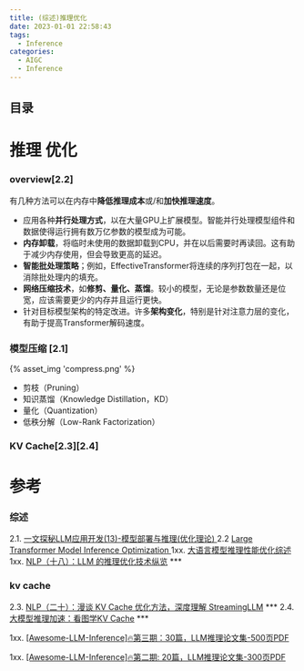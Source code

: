 ```yaml
---
title: (综述)推理优化
date: 2023-01-01 22:58:43
tags:
  - Inference
categories: 
  - AIGC
  - Inference 
---
```


<p></p>
<!-- more -->

## 目录
<!-- toc -->

# 推理 优化
### overview[2.2]
有几种方法可以在内存中**降低推理成本**或/和**加快推理速度**。
- 应用各种**并行处理方式**，以在大量GPU上扩展模型。智能并行处理模型组件和数据使得运行拥有数万亿参数的模型成为可能。
- **内存卸载**，将临时未使用的数据卸载到CPU，并在以后需要时再读回。这有助于减少内存使用，但会导致更高的延迟。
- **智能批处理策略**；例如，EffectiveTransformer将连续的序列打包在一起，以消除批处理内的填充。
- **网络压缩技术**，如**修剪、量化、蒸馏**。较小的模型，无论是参数数量还是位宽，应该需要更少的内存并且运行更快。
- 针对目标模型架构的特定改进。许多**架构变化**，特别是针对注意力层的变化，有助于提高Transformer解码速度。

### 模型压缩 [2.1]

{% asset_img 'compress.png' %}

+ 剪枝（Pruning）
+ 知识蒸馏（Knowledge Distillation，KD）
+ 量化（Quantization）
+ 低秩分解（Low-Rank Factorization）

### KV Cache[2.3][2.4]


# 参考
### 综述
2.1. [一文探秘LLM应用开发(13)-模型部署与推理(优化理论) ](https://mp.weixin.qq.com/s/glPPSqHjsnDjC0DZSuuPzA) 
2.2   [Large Transformer Model Inference Optimization ](https://lilianweng.github.io/posts/2023-01-10-inference-optimization/)
1xx. [大语言模型推理性能优化综述](https://zhuanlan.zhihu.com/p/656485997)
1xx. [NLP（十八）：LLM 的推理优化技术纵览](https://zhuanlan.zhihu.com/p/642412124) *** 

### kv cache
2.3. [NLP（二十）：漫谈 KV Cache 优化方法，深度理解 StreamingLLM](https://zhuanlan.zhihu.com/p/659770503) ***
2.4. [大模型推理加速：看图学KV Cache](https://zhuanlan.zhihu.com/p/662498827) ***





1xx. [[Awesome-LLM-Inference]🔥第三期：30篇，LLM推理论文集-500页PDF](https://zhuanlan.zhihu.com/p/669777159)

1xx. [[Awesome-LLM-Inference]🔥第二期: 20篇，LLM推理论文集-300页PDF](https://zhuanlan.zhihu.com/p/658091768)

